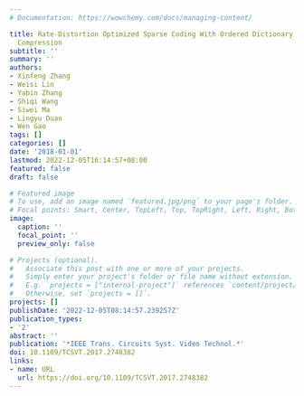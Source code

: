 ```yaml
---
# Documentation: https://wowchemy.com/docs/managing-content/

title: Rate-Distortion Optimized Sparse Coding With Ordered Dictionary for Image Set
  Compression
subtitle: ''
summary: ''
authors:
- Xinfeng Zhang
- Weisi Lin
- Yabin Zhang
- Shiqi Wang
- Siwei Ma
- Lingyu Duan
- Wen Gao
tags: []
categories: []
date: '2018-01-01'
lastmod: 2022-12-05T16:14:57+08:00
featured: false
draft: false

# Featured image
# To use, add an image named `featured.jpg/png` to your page's folder.
# Focal points: Smart, Center, TopLeft, Top, TopRight, Left, Right, BottomLeft, Bottom, BottomRight.
image:
  caption: ''
  focal_point: ''
  preview_only: false

# Projects (optional).
#   Associate this post with one or more of your projects.
#   Simply enter your project's folder or file name without extension.
#   E.g. `projects = ["internal-project"]` references `content/project/deep-learning/index.md`.
#   Otherwise, set `projects = []`.
projects: []
publishDate: '2022-12-05T08:14:57.239257Z'
publication_types:
- '2'
abstract: ''
publication: '*IEEE Trans. Circuits Syst. Video Technol.*'
doi: 10.1109/TCSVT.2017.2748382
links:
- name: URL
  url: https://doi.org/10.1109/TCSVT.2017.2748382
---
```

